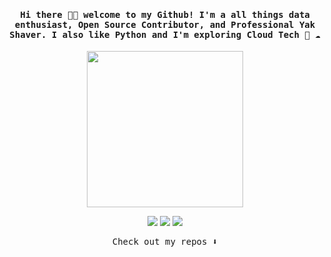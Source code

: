 <h4 align="center"><samp> Hi there 👋🏼 welcome to my Github! I'm a all things data enthusiast, Open Source Contributor, and Professional Yak Shaver. I also like Python and I'm exploring Cloud Tech 🐍 ☁️ </samp></h4> 

<p align="center"> <img width="250" src="https://media.giphy.com/media/jIgXf4hgbHCeKiXpvt/giphy.gif"> </p> 
<p align="center"> <a href= "https://dev.to/ari_hacks"><img src="https://img.icons8.com/windows/32/000000/dev.png"/></a> <a href= "https://twitter.com/ari_hacks"><img src="https://img.icons8.com/material-outlined/32/000000/twitter.png"/></a> <a href= "https://ko-fi.com/ari_hacks"><img src="https://img.icons8.com/pastel-glyph/32/000000/like--v1.png"/></a> </p> 

<p align="center"><samp> Check out my repos ⬇️ </samp> </p>


